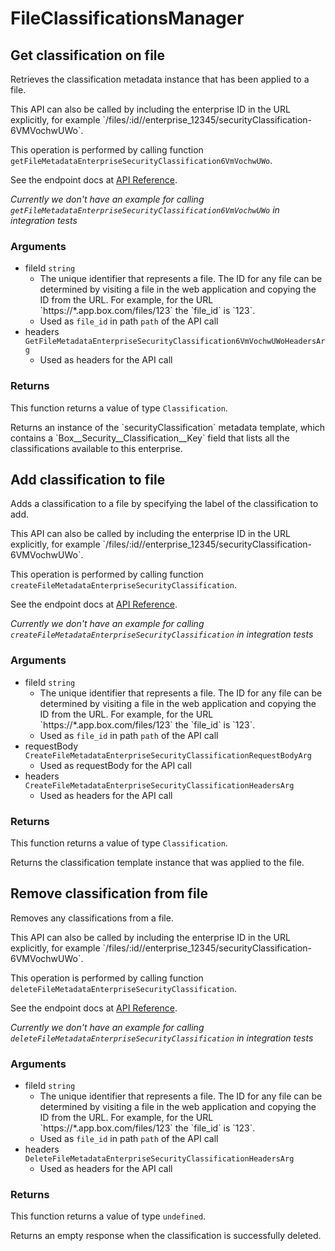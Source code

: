 # FileClassificationsManager

## Get classification on file

Retrieves the classification metadata instance that
has been applied to a file.

This API can also be called by including the enterprise ID in the
URL explicitly, for example
&#x60;/files/:id//enterprise_12345/securityClassification-6VMVochwUWo&#x60;.

This operation is performed by calling function `getFileMetadataEnterpriseSecurityClassification6VmVochwUWo`.

See the endpoint docs at
[API Reference](https://developer.box.com/reference/get-files-id-metadata-enterprise-security-classification-6-vm-vochw-u-wo/).

*Currently we don't have an example for calling `getFileMetadataEnterpriseSecurityClassification6VmVochwUWo` in integration tests*

### Arguments

- fileId `string`
  - The unique identifier that represents a file.  The ID for any file can be determined by visiting a file in the web application and copying the ID from the URL. For example, for the URL &#x60;https://*.app.box.com/files/123&#x60; the &#x60;file_id&#x60; is &#x60;123&#x60;.
  - Used as `file_id` in path `path` of the API call
- headers `GetFileMetadataEnterpriseSecurityClassification6VmVochwUWoHeadersArg`
  - Used as headers for the API call


### Returns

This function returns a value of type `Classification`.

Returns an instance of the &#x60;securityClassification&#x60; metadata
template, which contains a &#x60;Box__Security__Classification__Key&#x60;
field that lists all the classifications available to this
enterprise.


## Add classification to file

Adds a classification to a file by specifying the label of the
classification to add.

This API can also be called by including the enterprise ID in the
URL explicitly, for example
&#x60;/files/:id//enterprise_12345/securityClassification-6VMVochwUWo&#x60;.

This operation is performed by calling function `createFileMetadataEnterpriseSecurityClassification`.

See the endpoint docs at
[API Reference](https://developer.box.com/reference/post-files-id-metadata-enterprise-security-classification-6-vm-vochw-u-wo/).

*Currently we don't have an example for calling `createFileMetadataEnterpriseSecurityClassification` in integration tests*

### Arguments

- fileId `string`
  - The unique identifier that represents a file.  The ID for any file can be determined by visiting a file in the web application and copying the ID from the URL. For example, for the URL &#x60;https://*.app.box.com/files/123&#x60; the &#x60;file_id&#x60; is &#x60;123&#x60;.
  - Used as `file_id` in path `path` of the API call
- requestBody `CreateFileMetadataEnterpriseSecurityClassificationRequestBodyArg`
  - Used as requestBody for the API call
- headers `CreateFileMetadataEnterpriseSecurityClassificationHeadersArg`
  - Used as headers for the API call


### Returns

This function returns a value of type `Classification`.

Returns the classification template instance
that was applied to the file.


## Remove classification from file

Removes any classifications from a file.

This API can also be called by including the enterprise ID in the
URL explicitly, for example
&#x60;/files/:id//enterprise_12345/securityClassification-6VMVochwUWo&#x60;.

This operation is performed by calling function `deleteFileMetadataEnterpriseSecurityClassification`.

See the endpoint docs at
[API Reference](https://developer.box.com/reference/delete-files-id-metadata-enterprise-security-classification-6-vm-vochw-u-wo/).

*Currently we don't have an example for calling `deleteFileMetadataEnterpriseSecurityClassification` in integration tests*

### Arguments

- fileId `string`
  - The unique identifier that represents a file.  The ID for any file can be determined by visiting a file in the web application and copying the ID from the URL. For example, for the URL &#x60;https://*.app.box.com/files/123&#x60; the &#x60;file_id&#x60; is &#x60;123&#x60;.
  - Used as `file_id` in path `path` of the API call
- headers `DeleteFileMetadataEnterpriseSecurityClassificationHeadersArg`
  - Used as headers for the API call


### Returns

This function returns a value of type `undefined`.

Returns an empty response when the classification is
successfully deleted.


